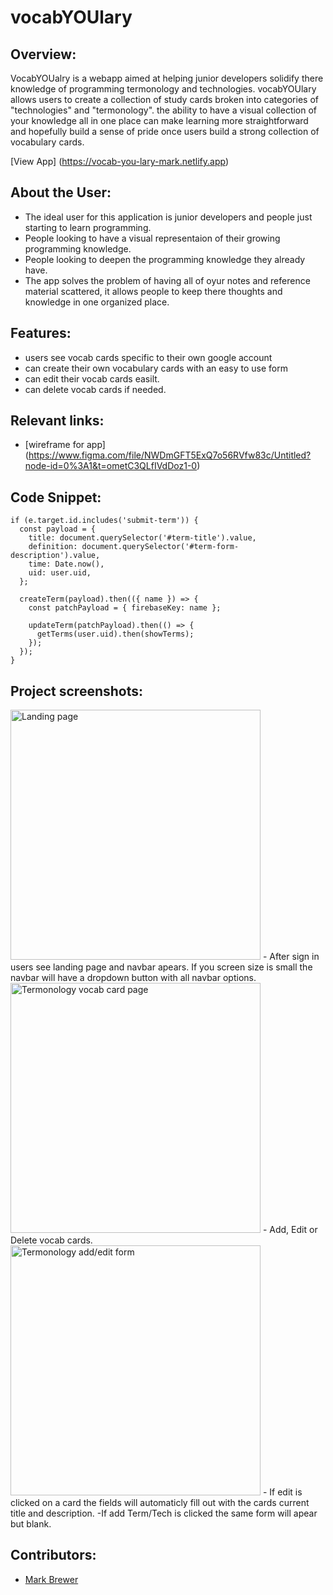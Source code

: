 # vocabYOUlary

## Overview:
VocabYOUalry is a webapp aimed at helping junior developers solidify there knowledge of programming termonology and technologies. vocabYOUlary allows users to create a collection of study cards broken into categories of "technologies" and "termonology". the ability to have a visual collection of your knowledge all in one place can make learning more straightforward and hopefully build a sense of pride once users build a strong collection of vocabulary cards.

[View App] (https://vocab-you-lary-mark.netlify.app)

## About the User:
- The ideal user for this application is junior developers and people just starting to learn programming.
- People looking to have a visual representaion of their growing programming knowledge.
- People looking to deepen the programming knowledge they already have.
- The app solves the problem of having all of oyur notes and reference material scattered, it allows people to keep there thoughts and knowledge in one organized place.

## Features:
- users see vocab cards specific to their own google account
- can create their own vocabulary cards with an easy to use form
- can edit their vocab cards easilt.
- can delete vocab cards if needed.

## Relevant links:
- [wireframe for app] (https://www.figma.com/file/NWDmGFT5ExQ7o56RVfw83c/Untitled?node-id=0%3A1&t=ometC3QLfIVdDoz1-0)

## Code Snippet:
    if (e.target.id.includes('submit-term')) {
      const payload = {
        title: document.querySelector('#term-title').value,
        definition: document.querySelector('#term-form-description').value,
        time: Date.now(),
        uid: user.uid,
      };

      createTerm(payload).then(({ name }) => {
        const patchPayload = { firebaseKey: name };

        updateTerm(patchPayload).then(() => {
          getTerms(user.uid).then(showTerms);
        });
      });
    }

## Project screenshots:
<img width="400" alt="Landing page" scr="https://i.ibb.co/3sphYNv/Screenshot-20230310-071409.png">
- After sign in users see landing page and navbar apears. If you screen size is small the navbar will have a dropdown button with all navbar options.

<img width="400" alt="Termonology vocab card page" scr="https://i.ibb.co/bK1qV5k/Screenshot-20230310-071420.png">
- Add, Edit or Delete vocab cards.

<img width="400" alt="Termonology add/edit form" scr="https://i.ibb.co/zhwznwQ/Screenshot-20230310-071435.png">
- If edit is clicked on a card the fields will automaticly fill out with the cards current title and description.
-If add Term/Tech is clicked the same form will apear but blank.

## Contributors:
- [Mark Brewer](https://github.com/markbrew3)
